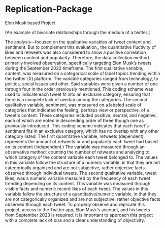 # Replication-Package
Elon Musk based Project

[An example of bivariate relationships through the medium of a twitter.]

  The analysis—focused on the qualitative variables of tweet content and sentiment. But to complement this evaluation,, the quantitative fluctivity of likes and retweets was also considered to show a positive correlation between content and popularity. Therefore, the data collection method primarily involved observation, specifically targeting Elon Musk’s tweets during the September 2023 timeframe. 
  The first qualitative variable, content, was measured on a categorical scale of label topics trending within the twitter (X) platform. The variable categories ranged from technology, to politics, social issues and other. Said variables were given a number of one through four in the order previously mentioned. This coding scheme was used to indicate each tweet fit into an exclusive category, ensuring that there is a complete lack of overlap among the categories.
  The second qualitative variable, sentiment, was measured on a labeled scale of categories that indicated the feeling, perhaps view or perspective, of a tweet's content. These categories included positive, neutral, and negative, each of which are noted in descending order of three though one as previously introduced. This coding scheme indicates that each tweet's sentiment fits in an exclusive category, which has no overlap with any other category listed.
	The first quantitative variable, retweets (dependent), represents the amount of retweets or and popularity each tweet had based on its content (independent.) The variable was measured through an observative method; counting the number of retweets and analyzing to which category of the content variable each tweet belonged to. The values in this variable follow the structure of a numeric variable, in that they are not categorically organized and are not subjective, rather objective facts observed through individual tweets.
	The second qualitative variable, tweet likes, was a numeric variable measured by the frequency of each tweet trending depending on its content. This variable was measured through visible facts and numeric record likes of each tweet. The values in this variable follow the structure of a quantitative/numeric variable, in that they are not categorically organized and are not subjective, rather objective facts observed through each tweet.
	To properly observe and replicate this project, access to the Twitter app, Elon Musk's account, and his tweets from September 2023 is required. It is important to approach this project with a complete lack of bias and a clear understanding of objectivity.
